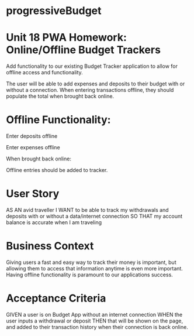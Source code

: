 # progressiveBudget

# Unit 18 PWA Homework: Online/Offline Budget Trackers
Add functionality to our existing Budget Tracker application to allow for offline access and functionality.

The user will be able to add expenses and deposits to their budget with or without a connection. When entering transactions offline, they should populate the total when brought back online.

# Offline Functionality:

Enter deposits offline

Enter expenses offline

When brought back online:

Offline entries should be added to tracker.

# User Story
AS AN avid traveller I WANT to be able to track my withdrawals and deposits with or without a data/internet connection SO THAT my account balance is accurate when I am traveling

# Business Context
Giving users a fast and easy way to track their money is important, but allowing them to access that information anytime is even more important. Having offline functionality is paramount to our applications success.

# Acceptance Criteria
GIVEN a user is on Budget App without an internet connection WHEN the user inputs a withdrawal or deposit THEN that will be shown on the page, and added to their transaction history when their connection is back online.


